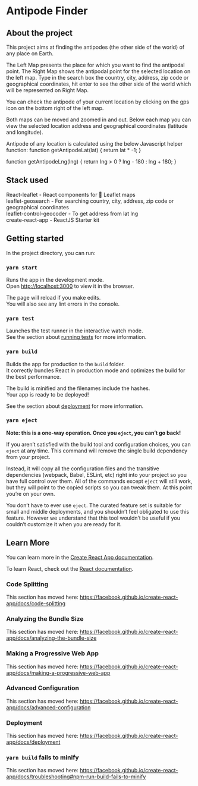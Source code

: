 # Antipode Finder

## About the project
This project aims at finding the antipodes (the other side of the world) of any place on Earth.

The Left Map presents the place for which you want to find the antipodal point. The Right Map shows the antipodal point for the selected location on the left map.
Type in the search box the country, city, address, zip code or geographical coordinates, hit enter to see the other side of the world which will be represented on Right Map.

You can check the antipode of your current location by clicking on the gps icon on the bottom right of the left map.

Both maps can be moved and zoomed in and out. Below each map you can view the selected location address and geographical coordinates (latitude and longitude).

Antipode of any location is calculated using the below Javascript helper function:
function getAntipodeLat(lat) {
  return lat * -1;
}

function getAntipodeLng(lng) {
  return lng > 0 ? lng - 180 : lng + 180;
}

## Stack used
React-leaflet - React components for 🍃 Leaflet maps<br />
leaflet-geosearch - For searching country, city, address, zip code or geographical coordinates<br />
leaflet-control-geocoder - To get address from  lat lng<br />
create-react-app - ReactJS Starter kit

## Getting started

In the project directory, you can run:

### `yarn start`

Runs the app in the development mode.<br />
Open [http://localhost:3000](http://localhost:3000) to view it in the browser.

The page will reload if you make edits.<br />
You will also see any lint errors in the console.

### `yarn test`

Launches the test runner in the interactive watch mode.<br />
See the section about [running tests](https://facebook.github.io/create-react-app/docs/running-tests) for more information.

### `yarn build`

Builds the app for production to the `build` folder.<br />
It correctly bundles React in production mode and optimizes the build for the best performance.

The build is minified and the filenames include the hashes.<br />
Your app is ready to be deployed!

See the section about [deployment](https://facebook.github.io/create-react-app/docs/deployment) for more information.

### `yarn eject`

**Note: this is a one-way operation. Once you `eject`, you can’t go back!**

If you aren’t satisfied with the build tool and configuration choices, you can `eject` at any time. This command will remove the single build dependency from your project.

Instead, it will copy all the configuration files and the transitive dependencies (webpack, Babel, ESLint, etc) right into your project so you have full control over them. All of the commands except `eject` will still work, but they will point to the copied scripts so you can tweak them. At this point you’re on your own.

You don’t have to ever use `eject`. The curated feature set is suitable for small and middle deployments, and you shouldn’t feel obligated to use this feature. However we understand that this tool wouldn’t be useful if you couldn’t customize it when you are ready for it.

## Learn More

You can learn more in the [Create React App documentation](https://facebook.github.io/create-react-app/docs/getting-started).

To learn React, check out the [React documentation](https://reactjs.org/).

### Code Splitting

This section has moved here: https://facebook.github.io/create-react-app/docs/code-splitting

### Analyzing the Bundle Size

This section has moved here: https://facebook.github.io/create-react-app/docs/analyzing-the-bundle-size

### Making a Progressive Web App

This section has moved here: https://facebook.github.io/create-react-app/docs/making-a-progressive-web-app

### Advanced Configuration

This section has moved here: https://facebook.github.io/create-react-app/docs/advanced-configuration

### Deployment

This section has moved here: https://facebook.github.io/create-react-app/docs/deployment

### `yarn build` fails to minify

This section has moved here: https://facebook.github.io/create-react-app/docs/troubleshooting#npm-run-build-fails-to-minify
